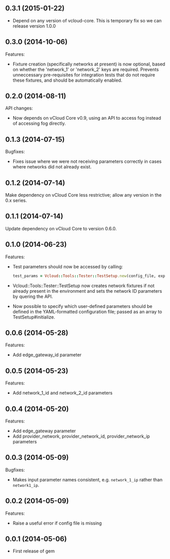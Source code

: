 ## 0.3.1 (2015-01-22)

  - Depend on any version of vcloud-core. This is temporary fix so we can release version 1.0.0

## 0.3.0 (2014-10-06)

Features:

  - Fixture creation (specifically networks at present) is now optional, based on
    whether the 'network_1' or 'network_2' keys are required. Prevents unneccessary
    pre-requisites for integration tests that do not require these fixtures, and should
    be automatically enabled.

## 0.2.0 (2014-08-11)

API changes:

  - Now depends on vCloud Core v0.9, using an API to access fog instead of accessing fog directly.

## 0.1.3 (2014-07-15)

Bugfixes:

  - Fixes issue where we were not receiving parameters correctly in cases
    where networks did not already exist.

## 0.1.2 (2014-07-14)

Make dependency on vCloud Core less restrictive; allow any version in the 0.x series.

## 0.1.1 (2014-07-14)

Update dependency on vCloud Core to version 0.6.0.

## 0.1.0 (2014-06-23)

Features:

  - Test parameters should now be accessed by calling:

    ```ruby
    test_params = Vcloud::Tools::Tester::TestSetup.new(config_file, expected_user_params).test_params
    ```
  - Vcloud::Tools::Tester::TestSetup now creates network fixtures if not already
    present in the environment and sets the network ID parameters by quering the API.
  - Now possible to specify which user-defined parameters should be defined in the
    YAML-formatted configuration file; passed as an array to TestSetup#initialize.

## 0.0.6 (2014-05-28)

Features:

  - Add edge_gateway_id parameter

## 0.0.5 (2014-05-23)

Features:

  - Add network_1_id and network_2_id parameters

## 0.0.4 (2014-05-20)

Features:

  - Add edge_gateway parameter
  - Add provider_network, provider_network_id, provider_network_ip parameters

## 0.0.3 (2014-05-09)

Bugfixes:

  - Makes input parameter names consistent, e.g. `network_1_ip` rather than `network1_ip`.

## 0.0.2 (2014-05-09)

Features:

  - Raise a useful error if config file is missing

## 0.0.1 (2014-05-06)

  - First release of gem
